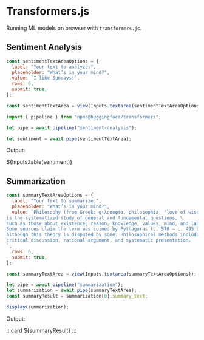# Transformers.js

Running ML models on browser with `transformers.js`.

## Sentiment Analysis

```js
const sentimentTextAreaOptions = {
  label: "Your text to analyze:",
  placeholder: "What’s in your mind?",
  value: `I like Sundays!`,
  rows: 6,
  submit: true,
};

const sentimentTextArea = view(Inputs.textarea(sentimentTextAreaOptions));
```

```js echo
import { pipeline } from "npm:@huggingface/transformers";

let pipe = await pipeline("sentiment-analysis");

let sentiment = await pipe(sentimentTextArea);
```

Output:

<div class="card" style="padding: 0;">
${Inputs.table(sentiment)}
</div>

## Summarization

```js
const summaryTextAreaOptions = {
  label: "Your text to summarize:",
  placeholder: "What’s in your mind?",
  value: `Philosophy (from Greek: φιλοσοφία, philosophia, 'love of wisdom') \
is the systematized study of general and fundamental questions, \
such as those about existence, reason, knowledge, values, mind, and language. \
Some sources claim the term was coined by Pythagoras (c. 570 – c. 495 BCE), \
although this theory is disputed by some. Philosophical methods include questioning, \
critical discussion, rational argument, and systematic presentation.
`,
  rows: 6,
  submit: true,
};

const summaryTextArea = view(Inputs.textarea(summaryTextAreaOptions));
```

```js echo
let pipe = await pipeline("summarization");
let summarization = await pipe(summaryTextArea);
const summaryResult = summarization[0].summary_text;

display(summarization);
```

Output:

:::card
${summaryResult}
:::
